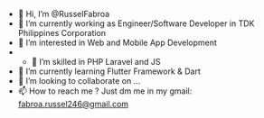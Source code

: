 - 👋 Hi, I’m @RusselFabroa
- 👀 I’m currently working as Engineer/Software Developer in TDK Philippines Corporation
- 👀 I’m interested in Web and Mobile App Development
- - 👀 I’m skilled in PHP Laravel and JS
- 🌱 I’m currently learning Flutter Framework & Dart
- 💞️ I’m looking to collaborate on ...
- 📫 How to reach me ? Just dm me in my gmail: fabroa.russel246@gmail.com

<!---
RusselFabroa/RusselFabroa is a ✨ special ✨ repository because its `README.md` (this file) appears on your GitHub profile.
You can click the Preview link to take a look at your changes.
--->
